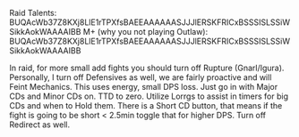 Raid Talents:  BUQAcWb37Z8KXj8LlE1rTPXfsBAEEAAAAAASJJJlERSKFRICxBSSSISLSSiWSikkAokWAAAAIBB
M+ (why you not playing Outlaw): BUQAcWb37Z8KXj8LlE1rTPXfsBAEEAAAAAASJJJlERSKFRICxBSSSISLSSiWSikkAokWAAAAIBB

In raid, for more small add fights you should turn off Rupture (Gnarl/Igura).
Personally, I turn off Defensives as well, we are fairly proactive and will Feint Mechanics.
This uses energy, small DPS loss. Just go in with Major CDs and Minor CDs on. TTD to zero. 
Utilize Lorrgs to assist in timers for big CDs and when to Hold them.
There is a Short CD button, that means if the fight is going to be short < 2.5min
toggle that for higher DPS. Turn off Redirect as well.